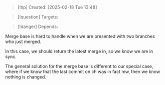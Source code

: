 
>[!tip] Created: [2025-02-18 Tue 13:48]

>[!question] Targets: 

>[!danger] Depends: 

Merge base is hard to handle when we are presented with two branches who just merged.

In this case, we should return the latest merge in, so we know we are in sync.

The general solution for the merge base is different to our special case, where if we know that the last commit on ch was in fact mw, then we know nothing is changed.